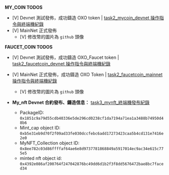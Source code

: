 **MY_COIN TODOS**
- [V] Devnet 測試發佈，成功鑄造 OXO token | [task2_mycoin_devnet 操作指令與終端機紀錄](/mover/do0x0ob/notes/task2_mycoin_devnet.md)
- [V] MainNet 正式發佈
    - [V] 修改幣的圖片為 `github` 頭像


**FAUCET_COIN TODOS**
- [V] Devnet 測試發佈，成功鑄造 OXO_Faucet token | [task2_faucetcoin_devnet 操作指令與終端機紀錄](/mover/do0x0ob/notes/task2_faucetcoin_devnet.md)
- [V] MainNet 正式發佈，成功鑄造 OXO Token | [task2_faucetcoin_mainnet 操作指令與終端機紀錄](/mover/do0x0ob/notes/task2_faucetcoin_mainnet.md)
    - [V] 修改幣的圖片為 `github` 頭像


- **My_nft Devnet 合約發布、鑄造信息：** [task3_mynft_終端機發布紀錄](/mover/mover/do0x0ob/notes/task3_mynft_devnet.md)
    - PackageID: `0x1851c9a79d55cdb40336e5de296cd0238cf1da7194a71ea1a3488b74950d48b6`
    - Mint_cap object ID: `0xb5e31eb9d70f2f09ad33fe030dccfebc6add17273423caa5b4cd131e7416e2e0`
    - MyNFT_Collection object ID: `0x8ee782c03d86ffffaf64ae6e8d9737781868849a5917014ec9ac34e615c775e5`
    - minted nft object id: `0x4392e086af200764f247042876bc49dd6d1b2f3f8dd5676472bae8bc7faced34`